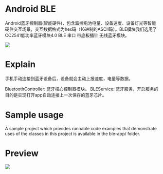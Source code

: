 # Android BLE

Android蓝牙控制器(智能硬件)，包含监控电池电量、设备速度、设备灯光等智能硬件交互场景，交互数据格式为hex码（16进制的ASCII码）。BLE模块我们选用了CC2541低功率蓝牙模块4.0 BLE 串口 带底板插针 无线蓝牙模块。

![](https://raw.githubusercontent.com/smartbetter/android-ble/master/website/static/cc2541.jpg)

# Explain

手机手动连接到蓝牙设备后，设备就会主动上报速度，电量等数据。

BluetoothController: 蓝牙核心控制器模块。
BLEService: 蓝牙服务，开启服务的目的是实现打开app自动连接上一次保存的蓝牙芯片。

# Sample usage

A sample project which provides runnable code examples that demonstrate uses of the classes in this project is available in the ble-app/ folder.

# Preview

![](https://raw.githubusercontent.com/smartbetter/android-ble/master/website/static/screenshot.png)
